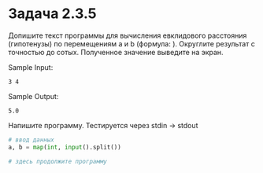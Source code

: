 # Задача 2.3.5

Допишите текст программы для вычисления евклидового расстояния (гипотенузы) по перемещениям a и b (формула: ). Округлите результат с точностью до сотых. Полученное значение выведите на экран.

Sample Input:

`3 4`

Sample Output:

`5.0`

Напишите программу. Тестируется через stdin → stdout

```python
# ввод данных
a, b = map(int, input().split())

# здесь продолжите программу
```
